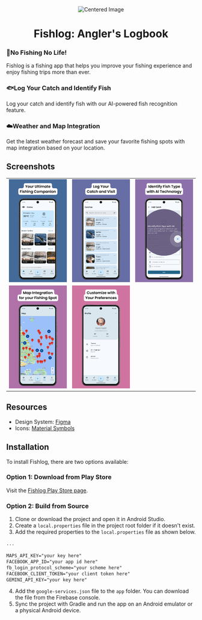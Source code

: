 <div align="center">
  <img src="https://github.com/harissabil/Fishlog/blob/master/app/src/main/ic_launcher-playstore.png" width="150" alt="Centered Image">
  <h1>Fishlog: Angler's Logbook</h1>
</div>

### 🎣No Fishing No Life!
Fishlog is a fishing app that helps you improve your fishing experience and enjoy fishing trips more than ever.

### 🐟Log Your Catch and Identify Fish
Log your catch and identify fish with our AI-powered fish recognition feature.

### ☁️Weather and Map Integration
Get the latest weather forecast and save your favorite fishing spots with map integration based on your location.

## Screenshots

<table>
  <tbody>
    <tr>
      <td><img src="assets/screenshot/1.png?raw=true"/></td>
      <td><img src="assets/screenshot/2.png?raw=true"/></td>
      <td><img src="assets/screenshot/3.png?raw=true"/></td>
    </tr>
    <tr>
      <td><img src="assets/screenshot/4.png?raw=true"/></td>
      <td><img src="assets/screenshot/5.png?raw=true"/></td>
    </tr>
  </tbody>
</table>

## Resources

- Design System: [Figma](https://www.figma.com/design/VngcbkBgQl61ig4quofS8x/Fishlog-Design-System?node-id=305%3A24951&t=CzBpYSH4aaKEsglC-1)
- Icons: [Material Symbols](https://fonts.google.com/icons)

## Installation

To install Fishlog, there are two options available:

### Option 1: Download from Play Store

Visit the [Fishlog Play Store page](https://play.google.com/store/apps/details?id=com.harissabil.fisch).

### Option 2: Build from Source

1. Clone or download the project and open it in Android Studio.
2. Create a `local.properties` file in the project root folder if it doesn't exist.
3. Add the required properties to the `local.properties` file as shown below.

```android
...

MAPS_API_KEY="your key here"
FACEBOOK_APP_ID="your app id here"
fb_login_protocol_scheme="your scheme here"
FACEBOOK_CLIENT_TOKEN="your client token here"
GEMINI_API_KEY="your key here"
```
4. Add the `google-services.json` file to the `app` folder. You can download the file from the Firebase console.
5. Sync the project with Gradle and run the app on an Android emulator or a physical Android device.